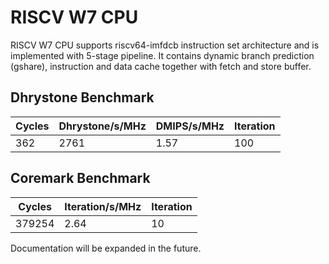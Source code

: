 # RISCV W7 CPU #

RISCV W7 CPU supports riscv64-imfdcb instruction set architecture and is implemented with 5-stage pipeline. It contains dynamic branch prediction (gshare), instruction and data cache together with fetch and store buffer.

## Dhrystone Benchmark ##
| Cycles | Dhrystone/s/MHz | DMIPS/s/MHz | Iteration |
| ------ | --------------- | ----------- | --------- |
|    362 |            2761 |        1.57 |       100 |

## Coremark Benchmark ##
| Cycles | Iteration/s/MHz | Iteration |
| ------ | --------------- | --------- |
| 379254 |            2.64 |        10 |

Documentation will be expanded in the future.
